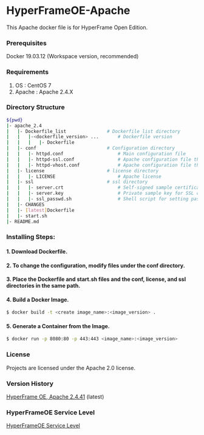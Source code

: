 # HyperFrameOE-Apache

This Apache docker file is for HyperFrame Open Edition.

### Prerequisites

Docker 19.03.12 (Workspace version, recommended)

### Requirements

1) OS : CentOS 7
2) Apache : Apache 2.4.X

### Directory Structure                                                         

```bash                                                                     
${pwd}                                                                       
|- apache_2.4                                                  
|   |- Dockerfile_list               # Dockerfile list directory
|   |   |-<dockerfile_version> ...       # Dockerfile version
|   |   |   |- Dockerfile                
|   |- conf                          # Configuration directory  
|   |   |- httpd.conf                    # Main configuration file
|   |   |- httpd-ssl.conf                # Apache configuration file that provides the functionality of secure (SSL/TLS) connections
|   |   |- httpd-vhost.conf              # Apache configuration file that manages virtual hosts
|   |- license                       # license directory  
|   |   |- LICENSE                       # Apache license                                  
|   |- ssl                           # ssl directory  
|   |   |- server.crt                    # Self-signed sample certificate
|   |   |- server.key                    # Private sample key for SSL certificate
|   |   |- ssl_passwd.sh                 # Shell script for setting passwords for sample SSL keys
|   |- CHANGES                                                               
|   |- [latest]Dockerfile                    
|   |- start.sh
|- README.md                                                                    
```                                                                         

### Installing Steps:

#### 1. Download Dockerfile.

#### 2. To change the configuration, modify files under the conf directory.

#### 3. Place the Dockerfile and start.sh files and the conf, license, and ssl directories in the same path.

#### 4. Build a Docker Image.

```bash
$ docker build -t <create image_name>:<image_version> .
```

#### 5. Generate a Container from the Image.

```bash
$ docker run -p 8080:80 -p 443:443 <image_name>:<image_version>
```

### License

Projects are licensed under the Apache 2.0 license.

### Version History

[HyperFrame OE, Apache 2.4.41](https://github.com/TmaxSoftOfficial/HyperFrameOE-Apache/blob/master/apache_2.4/Dockerfile "dockerfile link") (latest)

### HyperFrameOE Service Level
[HyperFrameOE Service Level](https://github.com/TmaxSoftOfficial/HyperFrameOE-About/blob/master/ServiceLevel.md)
